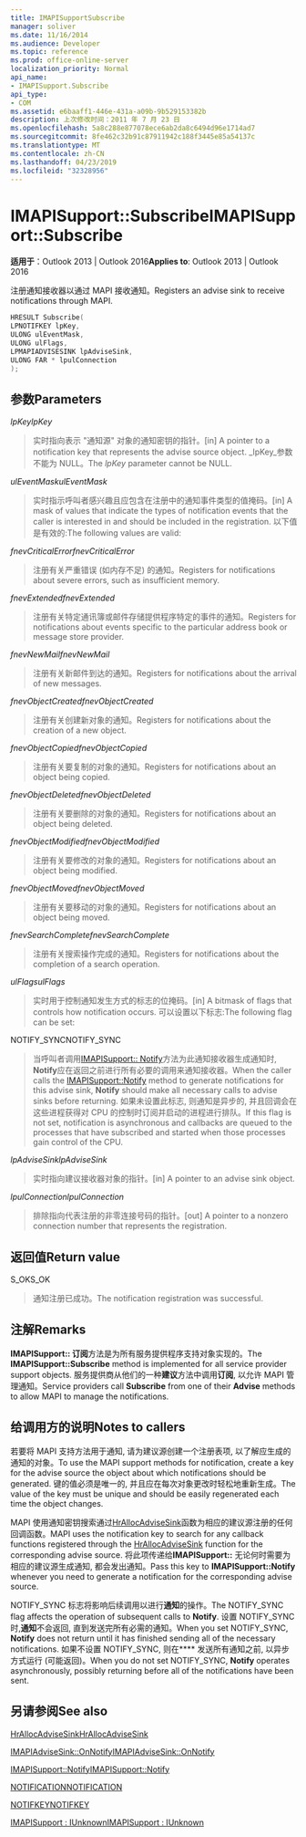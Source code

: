 ```yaml
---
title: IMAPISupportSubscribe
manager: soliver
ms.date: 11/16/2014
ms.audience: Developer
ms.topic: reference
ms.prod: office-online-server
localization_priority: Normal
api_name:
- IMAPISupport.Subscribe
api_type:
- COM
ms.assetid: e6baaff1-446e-431a-a09b-9b529153382b
description: 上次修改时间：2011 年 7 月 23 日
ms.openlocfilehash: 5a8c288e877078ece6ab2da8c6494d96e1714ad7
ms.sourcegitcommit: 8fe462c32b91c87911942c188f3445e85a54137c
ms.translationtype: MT
ms.contentlocale: zh-CN
ms.lasthandoff: 04/23/2019
ms.locfileid: "32328956"
---
```

# <a name="imapisupportsubscribe"></a><span data-ttu-id="3e1da-103">IMAPISupport::Subscribe</span><span class="sxs-lookup"><span data-stu-id="3e1da-103">IMAPISupport::Subscribe</span></span>

  
  
<span data-ttu-id="3e1da-104">**适用于**：Outlook 2013 | Outlook 2016</span><span class="sxs-lookup"><span data-stu-id="3e1da-104">**Applies to**: Outlook 2013 | Outlook 2016</span></span> 
  
<span data-ttu-id="3e1da-105">注册通知接收器以通过 MAPI 接收通知。</span><span class="sxs-lookup"><span data-stu-id="3e1da-105">Registers an advise sink to receive notifications through MAPI.</span></span>
  
```cpp
HRESULT Subscribe(
LPNOTIFKEY lpKey,
ULONG ulEventMask,
ULONG ulFlags,
LPMAPIADVISESINK lpAdviseSink,
ULONG FAR * lpulConnection
);
```

## <a name="parameters"></a><span data-ttu-id="3e1da-106">参数</span><span class="sxs-lookup"><span data-stu-id="3e1da-106">Parameters</span></span>

 <span data-ttu-id="3e1da-107">_lpKey_</span><span class="sxs-lookup"><span data-stu-id="3e1da-107">_lpKey_</span></span>
  
> <span data-ttu-id="3e1da-108">实时指向表示 "通知源" 对象的通知密钥的指针。</span><span class="sxs-lookup"><span data-stu-id="3e1da-108">[in] A pointer to a notification key that represents the advise source object.</span></span> <span data-ttu-id="3e1da-109">_lpKey_参数不能为 NULL。</span><span class="sxs-lookup"><span data-stu-id="3e1da-109">The  _lpKey_ parameter cannot be NULL.</span></span> 
    
 <span data-ttu-id="3e1da-110">_ulEventMask_</span><span class="sxs-lookup"><span data-stu-id="3e1da-110">_ulEventMask_</span></span>
  
> <span data-ttu-id="3e1da-111">实时指示呼叫者感兴趣且应包含在注册中的通知事件类型的值掩码。</span><span class="sxs-lookup"><span data-stu-id="3e1da-111">[in] A mask of values that indicate the types of notification events that the caller is interested in and should be included in the registration.</span></span> <span data-ttu-id="3e1da-112">以下值是有效的:</span><span class="sxs-lookup"><span data-stu-id="3e1da-112">The following values are valid:</span></span>
    
 <span data-ttu-id="3e1da-113">_fnevCriticalError_</span><span class="sxs-lookup"><span data-stu-id="3e1da-113">_fnevCriticalError_</span></span>
  
> <span data-ttu-id="3e1da-114">注册有关严重错误 (如内存不足) 的通知。</span><span class="sxs-lookup"><span data-stu-id="3e1da-114">Registers for notifications about severe errors, such as insufficient memory.</span></span>
    
 <span data-ttu-id="3e1da-115">_fnevExtended_</span><span class="sxs-lookup"><span data-stu-id="3e1da-115">_fnevExtended_</span></span>
  
> <span data-ttu-id="3e1da-116">注册有关特定通讯簿或邮件存储提供程序特定的事件的通知。</span><span class="sxs-lookup"><span data-stu-id="3e1da-116">Registers for notifications about events specific to the particular address book or message store provider.</span></span>
    
 <span data-ttu-id="3e1da-117">_fnevNewMail_</span><span class="sxs-lookup"><span data-stu-id="3e1da-117">_fnevNewMail_</span></span>
  
> <span data-ttu-id="3e1da-118">注册有关新邮件到达的通知。</span><span class="sxs-lookup"><span data-stu-id="3e1da-118">Registers for notifications about the arrival of new messages.</span></span> 
    
 <span data-ttu-id="3e1da-119">_fnevObjectCreated_</span><span class="sxs-lookup"><span data-stu-id="3e1da-119">_fnevObjectCreated_</span></span>
  
> <span data-ttu-id="3e1da-120">注册有关创建新对象的通知。</span><span class="sxs-lookup"><span data-stu-id="3e1da-120">Registers for notifications about the creation of a new object.</span></span>
    
 <span data-ttu-id="3e1da-121">_fnevObjectCopied_</span><span class="sxs-lookup"><span data-stu-id="3e1da-121">_fnevObjectCopied_</span></span>
  
> <span data-ttu-id="3e1da-122">注册有关要复制的对象的通知。</span><span class="sxs-lookup"><span data-stu-id="3e1da-122">Registers for notifications about an object being copied.</span></span>
    
 <span data-ttu-id="3e1da-123">_fnevObjectDeleted_</span><span class="sxs-lookup"><span data-stu-id="3e1da-123">_fnevObjectDeleted_</span></span>
  
> <span data-ttu-id="3e1da-124">注册有关要删除的对象的通知。</span><span class="sxs-lookup"><span data-stu-id="3e1da-124">Registers for notifications about an object being deleted.</span></span>
    
 <span data-ttu-id="3e1da-125">_fnevObjectModified_</span><span class="sxs-lookup"><span data-stu-id="3e1da-125">_fnevObjectModified_</span></span>
  
> <span data-ttu-id="3e1da-126">注册有关要修改的对象的通知。</span><span class="sxs-lookup"><span data-stu-id="3e1da-126">Registers for notifications about an object being modified.</span></span>
    
 <span data-ttu-id="3e1da-127">_fnevObjectMoved_</span><span class="sxs-lookup"><span data-stu-id="3e1da-127">_fnevObjectMoved_</span></span>
  
> <span data-ttu-id="3e1da-128">注册有关要移动的对象的通知。</span><span class="sxs-lookup"><span data-stu-id="3e1da-128">Registers for notifications about an object being moved.</span></span>
    
 <span data-ttu-id="3e1da-129">_fnevSearchComplete_</span><span class="sxs-lookup"><span data-stu-id="3e1da-129">_fnevSearchComplete_</span></span>
  
> <span data-ttu-id="3e1da-130">注册有关搜索操作完成的通知。</span><span class="sxs-lookup"><span data-stu-id="3e1da-130">Registers for notifications about the completion of a search operation.</span></span>
    
 <span data-ttu-id="3e1da-131">_ulFlags_</span><span class="sxs-lookup"><span data-stu-id="3e1da-131">_ulFlags_</span></span>
  
> <span data-ttu-id="3e1da-132">实时用于控制通知发生方式的标志的位掩码。</span><span class="sxs-lookup"><span data-stu-id="3e1da-132">[in] A bitmask of flags that controls how notification occurs.</span></span> <span data-ttu-id="3e1da-133">可以设置以下标志:</span><span class="sxs-lookup"><span data-stu-id="3e1da-133">The following flag can be set:</span></span>
    
<span data-ttu-id="3e1da-134">NOTIFY_SYNC</span><span class="sxs-lookup"><span data-stu-id="3e1da-134">NOTIFY_SYNC</span></span> 
  
> <span data-ttu-id="3e1da-135">当呼叫者调用[IMAPISupport:: Notify](imapisupport-notify.md)方法为此通知接收器生成通知时, **Notify**应在返回之前进行所有必要的调用来通知接收器。</span><span class="sxs-lookup"><span data-stu-id="3e1da-135">When the caller calls the [IMAPISupport::Notify](imapisupport-notify.md) method to generate notifications for this advise sink, **Notify** should make all necessary calls to advise sinks before returning.</span></span> <span data-ttu-id="3e1da-136">如果未设置此标志, 则通知是异步的, 并且回调会在这些进程获得对 CPU 的控制时订阅并启动的进程进行排队。</span><span class="sxs-lookup"><span data-stu-id="3e1da-136">If this flag is not set, notification is asynchronous and callbacks are queued to the processes that have subscribed and started when those processes gain control of the CPU.</span></span> 
    
 <span data-ttu-id="3e1da-137">_lpAdviseSink_</span><span class="sxs-lookup"><span data-stu-id="3e1da-137">_lpAdviseSink_</span></span>
  
> <span data-ttu-id="3e1da-138">实时指向建议接收器对象的指针。</span><span class="sxs-lookup"><span data-stu-id="3e1da-138">[in] A pointer to an advise sink object.</span></span> 
    
 <span data-ttu-id="3e1da-139">_lpulConnection_</span><span class="sxs-lookup"><span data-stu-id="3e1da-139">_lpulConnection_</span></span>
  
> <span data-ttu-id="3e1da-140">排除指向代表注册的非零连接号码的指针。</span><span class="sxs-lookup"><span data-stu-id="3e1da-140">[out] A pointer to a nonzero connection number that represents the registration.</span></span>
    
## <a name="return-value"></a><span data-ttu-id="3e1da-141">返回值</span><span class="sxs-lookup"><span data-stu-id="3e1da-141">Return value</span></span>

<span data-ttu-id="3e1da-142">S_OK</span><span class="sxs-lookup"><span data-stu-id="3e1da-142">S_OK</span></span> 
  
> <span data-ttu-id="3e1da-143">通知注册已成功。</span><span class="sxs-lookup"><span data-stu-id="3e1da-143">The notification registration was successful.</span></span>
    
## <a name="remarks"></a><span data-ttu-id="3e1da-144">注解</span><span class="sxs-lookup"><span data-stu-id="3e1da-144">Remarks</span></span>

<span data-ttu-id="3e1da-145">**IMAPISupport:: 订阅**方法是为所有服务提供程序支持对象实现的。</span><span class="sxs-lookup"><span data-stu-id="3e1da-145">The **IMAPISupport::Subscribe** method is implemented for all service provider support objects.</span></span> <span data-ttu-id="3e1da-146">服务提供商从他们的一种**建议**方法中调用**订阅**, 以允许 MAPI 管理通知。</span><span class="sxs-lookup"><span data-stu-id="3e1da-146">Service providers call **Subscribe** from one of their **Advise** methods to allow MAPI to manage the notifications.</span></span> 
  
## <a name="notes-to-callers"></a><span data-ttu-id="3e1da-147">给调用方的说明</span><span class="sxs-lookup"><span data-stu-id="3e1da-147">Notes to callers</span></span>

<span data-ttu-id="3e1da-148">若要将 MAPI 支持方法用于通知, 请为建议源创建一个注册表项, 以了解应生成的通知的对象。</span><span class="sxs-lookup"><span data-stu-id="3e1da-148">To use the MAPI support methods for notification, create a key for the advise source the object about which notifications should be generated.</span></span> <span data-ttu-id="3e1da-149">键的值必须是唯一的, 并且应在每次对象更改时轻松地重新生成。</span><span class="sxs-lookup"><span data-stu-id="3e1da-149">The value of the key must be unique and should be easily regenerated each time the object changes.</span></span> 
  
<span data-ttu-id="3e1da-150">MAPI 使用通知密钥搜索通过[HrAllocAdviseSink](hrallocadvisesink.md)函数为相应的建议源注册的任何回调函数。</span><span class="sxs-lookup"><span data-stu-id="3e1da-150">MAPI uses the notification key to search for any callback functions registered through the [HrAllocAdviseSink](hrallocadvisesink.md) function for the corresponding advise source.</span></span> <span data-ttu-id="3e1da-151">将此项传递给**IMAPISupport::** 无论何时需要为相应的建议源生成通知, 都会发出通知。</span><span class="sxs-lookup"><span data-stu-id="3e1da-151">Pass this key to **IMAPISupport::Notify** whenever you need to generate a notification for the corresponding advise source.</span></span> 
  
<span data-ttu-id="3e1da-152">NOTIFY_SYNC 标志将影响后续调用以进行**通知**的操作。</span><span class="sxs-lookup"><span data-stu-id="3e1da-152">The NOTIFY_SYNC flag affects the operation of subsequent calls to **Notify**.</span></span> <span data-ttu-id="3e1da-153">设置 NOTIFY_SYNC 时,**通知**不会返回, 直到发送完所有必需的通知。</span><span class="sxs-lookup"><span data-stu-id="3e1da-153">When you set NOTIFY_SYNC, **Notify** does not return until it has finished sending all of the necessary notifications.</span></span> <span data-ttu-id="3e1da-154">如果不设置 NOTIFY_SYNC, 则在\*\*\*\* 发送所有通知之前, 以异步方式运行 (可能返回)。</span><span class="sxs-lookup"><span data-stu-id="3e1da-154">When you do not set NOTIFY_SYNC, **Notify** operates asynchronously, possibly returning before all of the notifications have been sent.</span></span> 
  
## <a name="see-also"></a><span data-ttu-id="3e1da-155">另请参阅</span><span class="sxs-lookup"><span data-stu-id="3e1da-155">See also</span></span>



[<span data-ttu-id="3e1da-156">HrAllocAdviseSink</span><span class="sxs-lookup"><span data-stu-id="3e1da-156">HrAllocAdviseSink</span></span>](hrallocadvisesink.md)
  
[<span data-ttu-id="3e1da-157">IMAPIAdviseSink::OnNotify</span><span class="sxs-lookup"><span data-stu-id="3e1da-157">IMAPIAdviseSink::OnNotify</span></span>](imapiadvisesink-onnotify.md)
  
[<span data-ttu-id="3e1da-158">IMAPISupport::Notify</span><span class="sxs-lookup"><span data-stu-id="3e1da-158">IMAPISupport::Notify</span></span>](imapisupport-notify.md)
  
[<span data-ttu-id="3e1da-159">NOTIFICATION</span><span class="sxs-lookup"><span data-stu-id="3e1da-159">NOTIFICATION</span></span>](notification.md)
  
[<span data-ttu-id="3e1da-160">NOTIFKEY</span><span class="sxs-lookup"><span data-stu-id="3e1da-160">NOTIFKEY</span></span>](notifkey.md)
  
[<span data-ttu-id="3e1da-161">IMAPISupport : IUnknown</span><span class="sxs-lookup"><span data-stu-id="3e1da-161">IMAPISupport : IUnknown</span></span>](imapisupportiunknown.md)

